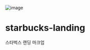 ![image](https://user-images.githubusercontent.com/18201794/111669816-841f2580-885a-11eb-9846-ab2d9c52d3b8.png)


# starbucks-landing

스타벅스 랜딩 마크업
